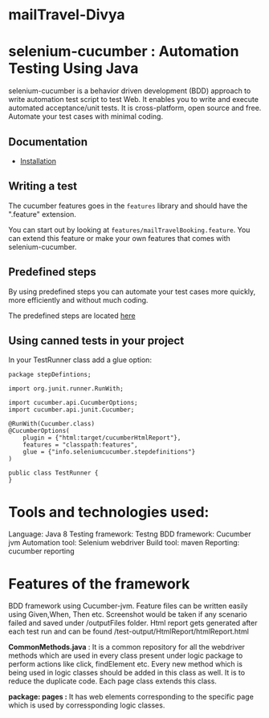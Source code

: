# mailTravel-Divya

# selenium-cucumber : Automation Testing Using Java

selenium-cucumber is a behavior driven development (BDD) approach to write automation test script to test Web. It enables you to write and execute automated acceptance/unit tests. It is cross-platform, open source and free. Automate your test cases with minimal coding.

Documentation
-------------
* [Installation](doc/installation.md)

Writing a test
--------------

The cucumber features goes in the `features` library and should have the ".feature" extension.

You can start out by looking at `features/mailTravelBooking.feature`. You can extend this feature or make your own features  that comes with selenium-cucumber.

Predefined steps
-----------------
By using predefined steps you can automate your test cases more quickly, more efficiently and without much coding.

The predefined steps are located [here](doc/canned_steps.md)

Using canned tests in your project
----------------------------------

In your TestRunner class add a glue option:

```
package stepDefintions;

import org.junit.runner.RunWith;

import cucumber.api.CucumberOptions;
import cucumber.api.junit.Cucumber;

@RunWith(Cucumber.class)
@CucumberOptions(
	plugin = {"html:target/cucumberHtmlReport"},
	features = "classpath:features",
	glue = {"info.seleniumcucumber.stepdefinitions"}
)

public class TestRunner {
}
```

# Tools and technologies used:
Language: Java 8
Testing framework: Testng
BDD framework: Cucumber jvm
Automation tool: Selenium webdriver
Build tool: maven
Reporting: cucumber reporting

# Features of the framework
BDD framework using Cucumber-jvm. Feature files can be written easily using Given,When, Then etc.
Screenshot would be taken if any scenario failed and saved under /outputFiles folder.
Html report gets generated after each test run and can be found /test-output/HtmlReport/htmlReport.html

**CommonMethods.java** : It is a common repository for all the webdriver methods which are used in every class present under logic package to perform actions like click, findElement etc. Every new method which is being used in logic classes should be added in this class as well. It is to reduce the duplicate code. Each page class extends this class.

**package: pages :** It has web elements corresponding to the specific page which is used by corressponding logic classes.




